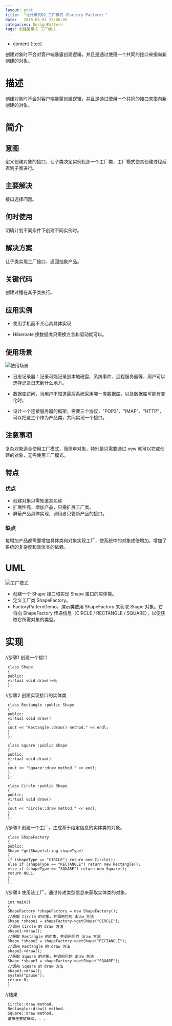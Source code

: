 ```yaml
---
layout: post
title:  "设计模式02_工厂模式（Factory Pattern）"
date:   2016-05-01 23:06:05
categories: DesignPattern
tags: 创建型模式 工厂模式
---
```


* content
{:toc}

 创建对象时不会对客户端暴露创建逻辑，并且是通过使用一个共同的接口来指向新创建的对象。




 

# 描述 #

 创建对象时不会对客户端暴露创建逻辑，并且是通过使用一个共同的接口来指向新创建的对象。

# 简介 #

##  意图 ##

  定义创建对象的接口，让子类决定实例化那一个工厂类，工厂模式使其创建过程延迟到子类进行。

##  主要解决 ##

  接口选择问题。

##  何时使用 ##

  明确计划不同条件下创建不同实例时。
## 解决方案 ##

  让子类实现工厂接口，返回抽象产品。

 ## 关键代码 ##

  创建过程在其子类执行。

##  应用实例 ##

  - 使用手机而不关心其具体实现

  - Hibernate 换数据库只需换方言和驱动就可以。

##  使用场景 ##

![使用场景](http://upload-images.jianshu.io/upload_images/1242974-5169942ca4a0cc6f.png)


 -  日志记录器：记录可能记录到本地硬盘、系统事件、远程服务器等，用户可以选择记录日志到什么地方。

 - 数据库访问，当用户不知道最后系统采用哪一类数据库，以及数据库可能有变化时。

 - 设计一个连接服务器的框架，需要三个协议，"POP3"、"IMAP"、"HTTP"，可以把这三个作为产品类，共同实现一个接口。

##  注意事项 ##

  复杂对象适合使用工厂模式，而简单对象，特别是只需要通过 new 就可以完成创建的对象，无需使用工厂模式。

## 特点 ##

###  优点 ###

- 创建对象只需知道其名称
- 扩展性高，增加产品，只需扩展工厂类。
- 屏蔽产品具体实现，调用者只管新产品的接口。

###  缺点 ###

  每增加产品都需要增加具体类和对象实现工厂，使系统中的对象成倍增加。增加了系统的复杂度和具体类的依赖。

# UML #

 

![工厂模式](http://upload-images.jianshu.io/upload_images/1242974-30c7f667a4d82bf1.png)

- 创建一个 Shape 接口和实现 Shape 接口的实体类。
- 定义工厂类 ShapeFactory。
- FactoryPatternDemo，演示类使用 ShapeFactory 来获取 Shape 对象。它将向 ShapeFactory 传递信息（CIRCLE / RECTANGLE / SQUARE），以便获取它所需对象的类型。

# 实现 #

 //步骤1 创建一个接口

     class Shape
     {
     public:
     virtual void draw()=0;
     };

 //步骤2 创建实现接口的实体类

     class Rectangle :public Shape
     {
     public:
     virtual void draw()
     {
     cout << "Rectangle::draw() method." << endl;
     }
     };
     
     class Square :public Shape
     {
     public:
     virtual void draw()
     {
     cout << "Square::draw method." << endl;
     }
     };
     
     class Circle :public Shape
     {
     public:
     virtual void draw()
     {
     cout << "Circle::draw method." << endl;
     }
     };

 //步骤3 创建一个工厂，生成基于给定信息的实体类的对象。

     class ShapeFactory
     {
     public:
     Shape *getShape(string shapeType)
     {
     if (shapeType == "CIRCLE") return new Circle();
     else if (shapeType == "RECTANGLE") return new Rectangle();
     else if (shapeType == "SQUARE") return new Square();
     return NULL;
     }
     };

 //步骤4 使用该工厂，通过传递类型信息来获取实体类的对象。

     int main()
     {
     ShapeFactory *shapeFactory = new ShapeFactory();
     //获取 Circle 的对象，并调用它的 draw 方法
     Shape *shape1 = shapeFactory->getShape("CIRCLE");
     //调用 Circle 的 draw 方法
     shape1->draw();
     //获取 Rectangle 的对象，并调用它的 draw 方法
     Shape *shape2 = shapeFactory->getShape("RECTANGLE");
     //调用 Rectangle 的 draw 方法
     shape2->draw();
     //获取 Square 的对象，并调用它的 draw 方法
     Shape *shape3 = shapeFactory->getShape("SQUARE");
     //调用 Square 的 draw 方法
     shape3->draw();
     system("pause");
     return 0;
     }

 //结果

     Circle::draw method.
     Rectangle::draw() method.
     Square::draw method.
     请按任意键继续. . .
